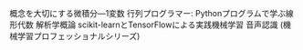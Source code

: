 概念を大切にする微積分―1変数
行列プログラマー: Pythonプログラムで学ぶ線形代数
解析学概論
scikit-learnとTensorFlowによる実践機械学習
音声認識 (機械学習プロフェッショナルシリーズ) 
